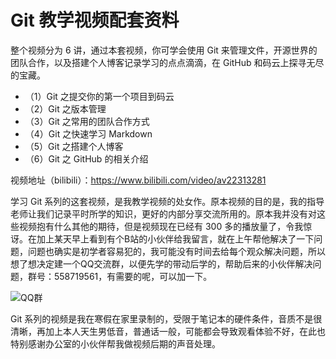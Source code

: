 # Git 教学视频配套资料

整个视频分为 6 讲，通过本套视频，你可学会使用 Git 来管理文件，开源世界的团队合作，以及搭建个人博客记录学习的点点滴滴，在 GitHub 和码云上探寻无尽的宝藏。 

- （1）Git 之提交你的第一个项目到码云
- （2）Git 之版本管理
- （3）Git 之常用的团队合作方式
- （4）Git 之快速学习 Markdown
- （5）Git 之搭建个人博客
- （6）Git 之 GitHub 的相关介绍

视频地址（bilibili）：https://www.bilibili.com/video/av22313281

学习 Git 系列的这套视频，是我教学视频的处女作。原本视频的目的是，我的指导老师让我们记录平时所学的知识，更好的内部分享交流所用的。原本我并没有对这些视频抱有什么其他的期待，但是视频现在已经有 300 多的播放量了，令我惊讶。在加上某天早上看到有个B站的小伙伴给我留言，就在上午帮他解决了一下问题，问题也确实是初学者容易犯的，我可能没有时间去给每个观众解决问题，所以想了想决定建一个QQ交流群，以便先学的带动后学的，帮助后来的小伙伴解决问题，群号：558719561，有需要的呢，可以加一下。

![QQ群](./images/QQ群.jpg)

Git 系列的视频是我在寒假在家里录制的，受限于笔记本的硬件条件，音质不是很清晰，再加上本人天生男低音，普通话一般，可能都会导致观看体验不好，在此也特别感谢办公室的小伙伴帮我做视频后期的声音处理。

